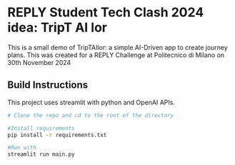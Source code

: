 # REPLY Student Tech Clash 2024 idea: TripT AI lor

This is a small demo of TripTAIlor: a simple AI-Driven app to create journey plans.
This was created for a REPLY Challenge at Politecnico di Milano on 30th November 2024

## Build Instructions 
This project uses streamlit with python and OpenAI APIs.

```bash
# Clone the repo and cd to the root of the directory

#Install requirements
pip install -r requirements.txt

#Run with
streamlit run main.py
 ```